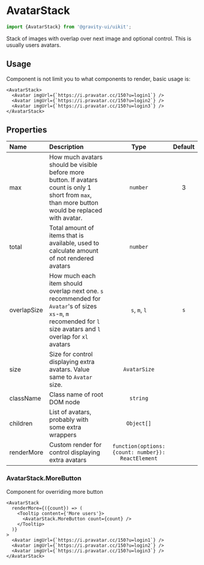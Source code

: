 <!--GITHUB_BLOCK-->

# AvatarStack

<!--/GITHUB_BLOCK-->

```ts
import {AvatarStack} from '@gravity-ui/uikit';
```

Stack of images with overlap over next image and optional control. This is usually users avatars.

## Usage

Component is not limit you to what components to render, basic usage is:

```tsx
<AvatarStack>
  <Avatar imgUrl={`https://i.pravatar.cc/150?u=login1`} />
  <Avatar imgUrl={`https://i.pravatar.cc/150?u=login2`} />
  <Avatar imgUrl={`https://i.pravatar.cc/150?u=login3`} />
</AvatarStack>
```

## Properties

| Name        | Description                                                                                                                                                        |                        Type                        | Default |
| :---------- | :----------------------------------------------------------------------------------------------------------------------------------------------------------------- | :------------------------------------------------: | :-----: |
| max         | How much avatars should be visible before more button. If avatars count is only 1 short from `max`, than more button would be replaced with avatar.                |                      `number`                      |    3    |
| total       | Total amount of items that is available, used to calculate amount of not rendered avatars                                                                          |                      `number`                      |         |
| overlapSize | How much each item should overlap next one. `s` recommended for `Avatar`'s of sizes `xs`-`m`, `m` recomended for `l` size avatars and `l` overlap for `xl` avatars |                   `s`, `m`, `l`                    |   `s`   |
| size        | Size for control displaying extra avatars. Value same to `Avatar` size.                                                                                            |                    `AvatarSize`                    |         |
| className   | Class name of root DOM node                                                                                                                                        |                      `string`                      |         |
| children    | List of avatars, probably with some extra wrappers                                                                                                                 |                     `Object[]`                     |         |
| renderMore  | Custom render for control displaying extra avatars                                                                                                                 | `function(options: {count: number}): ReactElement` |         |

### AvatarStack.MoreButton

Component for overriding more button

```tsx
<AvatarStack
  renderMore={({count}) => (
    <Tooltip content={'More users'}>
      <AvatarStack.MoreButton count={count} />
    </Tooltip>
  )}
>
  <Avatar imgUrl={`https://i.pravatar.cc/150?u=login1`} />
  <Avatar imgUrl={`https://i.pravatar.cc/150?u=login2`} />
  <Avatar imgUrl={`https://i.pravatar.cc/150?u=login3`} />
</AvatarStack>
```
